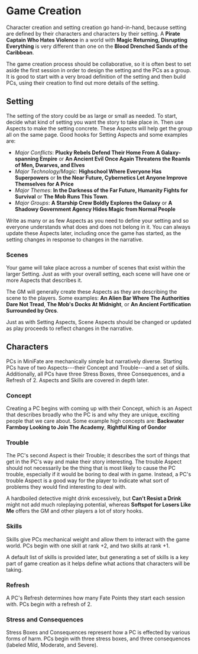 # Game Creation

Character creation and setting creation go hand-in-hand, because setting are
defined by their characters and characters by their setting. A **Pirate Captain
Who Hates Violence** in a world with **Magic Returning, Disrupting
Everything** is very different than one on the **Blood Drenched Sands of the
Caribbean**.

The game creation process should be collaborative, so it is often best to set
aside the first session in order to design the setting and the PCs as a group.
It is good to start with a very broad definition of the setting and then build
PCs, using their creation to find out more details of the setting.

## Setting

The setting of the story could be as large or small as needed. To start,
decide what kind of setting you want the story to take place in. Then use
Aspects to make the setting concrete. These Aspects will help get the group
all on the same page. Good hooks for Setting Aspects and some examples are:

- _Major Conflicts_: **Plucky Rebels Defend Their Home From A Galaxy-spanning
  Empire** or **An Ancient Evil Once Again Threatens the Reamls of Men, Dwarves,
  and Elves** 
- _Major Technology/Magic_: **Highschool Where Everyone Has
  Superpowers** or **In the Near Future, Cybernetics Let Anyone Improve
  Themselves for A Price**
- _Major Themes_: **In the Darkness of the Far Future, Humanity Fights for
  Survival** or **The Mob Runs This Town**.
- _Major Groups_: **A Starship Crew Boldly Explores the Galaxy** or **A
  Shadowy Government Agency Hides Magic from Normal People**

Write as many or as few Aspects as you need to define your setting and so
everyone understands what does and does not belong in it. You can always
update these Aspects later, including once the game has started, as the
setting changes in response to changes in the narrative.

### Scenes

Your game will take place across a number of scenes that exist within the
larger Setting. Just as with your overall setting, each scene will have one or
more Aspects that describes it.

The GM will generally create these Aspects as they are describing the scene to
the players. Some examples: **An Alien Bar Where The Authorities Dare Not
Tread**, **The Mob's Docks At Midnight**, or **An Ancient Fortification
Surrounded by Orcs**.

Just as with Setting Aspects, Scene Aspects should be changed or updated as
play proceeds to reflect changes in the narrative.

## Characters

PCs in MiniFate are mechanically simple but narratively diverse. Starting PCs
have of two Aspects---their Concept and Trouble---and a set of skills.
Additionally, all PCs have three Stress Boxes, three Consequences, and a
Refresh of 2. Aspects and Skills are covered in depth later.

### Concept

Creating a PC begins with coming up with their Concept, which is an Aspect
that describes broadly who the PC is and why they are unique, exciting people
that we care about. Some example high concepts are: **Backwater Farmboy
Looking to Join The Academy**, **Rightful King of Gondor**

<!-- Add examples, perhaps from the example characters? -->

### Trouble

The PC's second Aspect is their Trouble; it describes the sort of things that
get in the PC's way and make their story interesting. The trouble Aspect
should not necessarily be the thing that is most likely to cause the PC
trouble, especially if it would be boring to deal with in game.  Instead, a
PC's trouble Aspect is a good way for the player to indicate what sort of
problems they would find interesting to deal with.

A hardboiled detective might drink excessively, but **Can't Resist a Drink**
might not add much roleplaying potential, whereas **Softspot for Losers Like
Me** offers the GM and other players a lot of story hooks.

<!-- TODO: Add examples, perhaps from the example characters? -->

### Skills

Skills give PCs mechanical weight and allow them to interact with the game
world. PCs begin with one skill at rank +2, and two skills at rank +1.

A default list of skills is provided later, but generating a set of skills is
a key part of game creation as it helps define what actions that characters
will be taking.

### Refresh

A PC's Refresh determines how many Fate Points they start each session with.
PCs begin with a refresh of 2.

### Stress and Consequences

Stress Boxes and Consequences represent how a PC is effected by various forms
of harm. PCs begin with three stress boxes, and three consequences (labeled
Mild, Moderate, and Severe).

